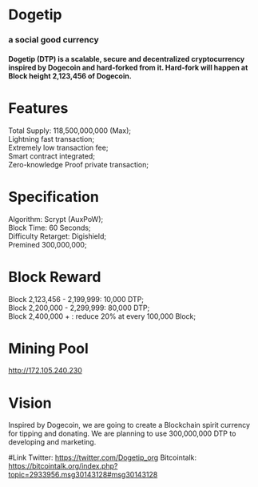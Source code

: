 # Dogetip
### a social good currency


#### Dogetip (DTP) is a scalable, secure and decentralized cryptocurrency inspired by Dogecoin and hard-forked from it.  Hard-fork will happen at Block height 2,123,456 of Dogecoin.

# Features

Total Supply: 118,500,000,000 (Max);  
Lightning fast transaction;  
Extremely low transaction fee;  
Smart contract integrated;  
Zero-knowledge Proof private transaction;  

# Specification
Algorithm: Scrypt (AuxPoW);  
Block Time: 60 Seconds;  
Difficulty Retarget: Digishield;  
Premined 300,000,000;  

# Block Reward     
Block 2,123,456 - 2,199,999: 10,000 DTP;  
Block 2,200,000 - 2,299,999: 80,000 DTP;  
Block 2,400,000 + :  reduce 20%  at every 100,000 Block;  

# Mining Pool  
http://172.105.240.230



# Vision
Inspired by Dogecoin, we are going to create a Blockchain spirit currency for tipping  and donating.
We are planning to use 300,000,000 DTP to developing and marketing.


#Link
Twitter: https://twitter.com/Dogetip_org
Bitcointalk: https://bitcointalk.org/index.php?topic=2933956.msg30143128#msg30143128
